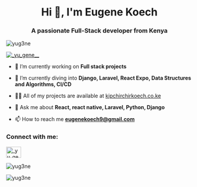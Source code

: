 <h1 align="center">Hi 👋, I'm Eugene Koech</h1>
<h3 align="center">A passionate Full-Stack developer from Kenya</h3>

<p align="left"> <img src="https://komarev.com/ghpvc/?username=yug3ne&label=Profile%20views&color=0e75b6&style=flat" alt="yug3ne" /> </p>

<p align="left"> <a href="https://twitter.com/_yu_gene__" target="blank"><img src="https://img.shields.io/twitter/follow/_yu_gene__?logo=twitter&style=for-the-badge" alt="_yu_gene__" /></a> </p>

- 🔭 I’m currently working on **Full stack projects**

- 🌱 I’m currently diving into **Django, Laravel, React Expo, Data Structures and Algorithms, CI/CD**

- 👨‍💻 All of my projects are available at [kipchirchirkoech.co.ke](kipchirchirkoech.co.ke)

- 💬 Ask me about **React, react native, Laravel, Python, Django**

- 📫 How to reach me **eugenekoech9@gmail.com**

<h3 align="left">Connect with me:</h3>
<p align="left">
<a href="https://twitter.com/_yu_gene__" target="blank"><img align="center" src="https://raw.githubusercontent.com/rahuldkjain/github-profile-readme-generator/master/src/images/icons/Social/twitter.svg" alt="_yu_gene__" height="30" width="40" /></a>
</p>

<p><img align="center" src="https://github-readme-stats.vercel.app/api/top-langs?username=yug3ne&show_icons=true&locale=en&layout=compact" alt="yug3ne" /></p>

<p><img align="center" src="https://github-readme-streak-stats.herokuapp.com/?user=yug3ne&" alt="yug3ne" /></p>

